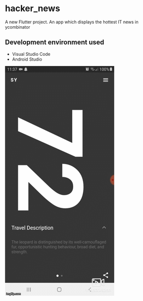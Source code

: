 # hacker_news

A new Flutter project.
An app which displays the hottest IT news in ycombinator

## Development environment used
  - Visual Studio Code
  - Android Studio
 
<img src="preview/gif.gif" title="darshan"/>
